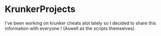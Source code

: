 # KrunkerProjects
I've been working on krunker cheats alot lately so I decided to share this information with everyone ! (Aswell as the scripts themselves)
